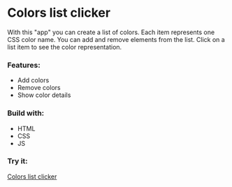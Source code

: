 # Colors list clicker
With this "app" you can create a list of colors. Each item represents one CSS color name. You can add and remove elements from the list. Click on a list item to see the color representation.

### Features:
- Add colors
- Remove colors
- Show color details

### Build with:
- HTML
- CSS
- JS

### Try it:
[Colors list clicker](https://github.com/sashoa/sedc5-javascript-g3/blob/homework/colors-list/homework/sashe-apostolovski/li-clicker/index.html)